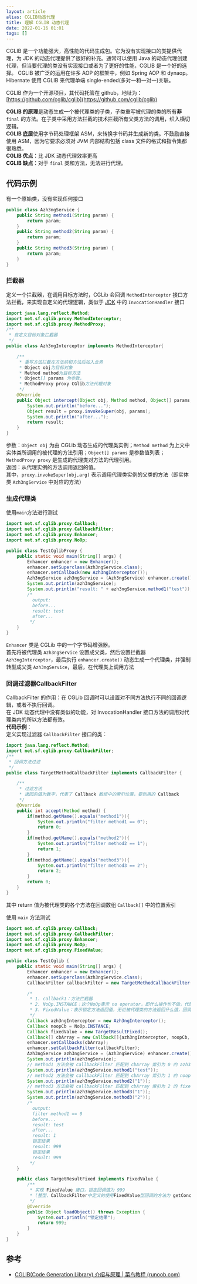 ```yaml
---
layout: article  
alias: CGLIB动态代理
title: 理解 CGLIB 动态代理
date: 2022-01-16 01:01
tags: []
---
```


CGLIB 是一个功能强大，高性能的代码生成包。它为没有实现接口的类提供代理，为 JDK 的动态代理提供了很好的补充。通常可以使用 Java 的动态代理创建代理，但当要代理的类没有实现接口或者为了更好的性能，CGLIB 是一个好的选择。
CGLIB 被广泛的运用在许多 AOP 的框架中，例如 Spring AOP 和 dynaop。Hibernate 使用 CGLIB 来代理单端 single-ended(多对一和一对一)关联。

CGLIB 作为一个开源项目，其代码托管在 github，地址为：[https://github.com/cglib/cglib](https://github.com/cglib/cglib)

**CGLIB 的原理**是动态生成一个被代理类的子类，子类重写被代理的类的所有**非** `final` 的方法。在子类中采用方法拦截的技术拦截所有父类方法的调用，织入横切逻辑。  
**CGLIB 底层**使用字节码处理框架 ASM，来转换字节码并生成新的类。不鼓励直接使用 ASM，因为它要求必须对 JVM 内部结构包括 class 文件的格式和指令集都很熟悉。  
**CGLIB 优点**：比 JDK 动态代理效率更高  
**CGLIB 缺点**：对于 `final` 类和方法，无法进行代理。  

## 代码示例
有一个原始类，没有实现任何接口
```java
public class Azh3ngService {
    public String method1(String param) {
        return param;
    }
    public String method2(String param) {
        return param;
    }
    public String method3(String param) {
        return param;
    }
}
```

### 拦截器
定义一个拦截器，在调用目标方法时，CGLib 会回调 `MethodInterceptor` 接口方法拦截，来实现自定义的代理逻辑，类似于 [JDK](https://azh3ng.com/2022/01/16/JDK-Proxy.html) 中的 `InvocationHandler` 接口
```java
import java.lang.reflect.Method;
import net.sf.cglib.proxy.MethodInterceptor;
import net.sf.cglib.proxy.MethodProxy;
/**
 * 自定义目标对象拦截器
 */
public class Azh3ngInterceptor implements MethodInterceptor{

    /**
     * 重写方法拦截在方法前和方法后加入业务
     * Object obj为目标对象
     * Method method为目标方法
     * Object[] params 为参数，
     * MethodProxy proxy CGlib方法代理对象
     */
    @Override
    public Object intercept(Object obj, Method method, Object[] params, MethodProxy proxy) throws Throwable {
        System.out.println("before...");
        Object result = proxy.invokeSuper(obj, params);
        System.out.println("after...");
        return result;
    }
}
```
参数：`Object obj` 为由 CGLib 动态生成的代理类实例；`Method method` 为上文中实体类所调用的被代理的方法引用；`Object[] params` 是参数值列表；`MethodProxy proxy` 是生成的代理类对方法的代理引用。  
返回：从代理实例的方法调用返回的值。  
其中，`proxy.invokeSuper(obj,arg)` 表示调用代理类实例的父类的方法（即实体类 `Azh3ngService` 中对应的方法）

### 生成代理类
使用`main`方法进行测试
```java
import net.sf.cglib.proxy.Callback;
import net.sf.cglib.proxy.CallbackFilter;
import net.sf.cglib.proxy.Enhancer;
import net.sf.cglib.proxy.NoOp;

public class TestCglibProxy {
    public static void main(String[] args) {
        Enhancer enhancer = new Enhancer();
        enhancer.setSuperclass(Azh3ngService.class);
        enhancer.setCallback(new Azh3ngInterceptor());
        Azh3ngService azh3ngService = (Azh3ngService) enhancer.create();
        System.out.println(azh3ngService);
        System.out.println("result: " + azh3ngService.method1("test"));
        /*
          output:
          before...
          result: test
          after...
         */
    }
}
```
`Enhancer` 类是 CGLib 中的一个字节码增强器。  
首先将被代理类 `Azh3ngService` 设置成父类，然后设置拦截器 `Azh3ngInterceptor`，最后执行 `enhancer.create()` 动态生成一个代理类，并强制转型成父类 `Azh3ngService`，最后，在代理类上调用方法

### 回调过滤器CallbackFilter
CallbackFilter 的作用：在 CGLib 回调时可以设置对不同方法执行不同的回调逻辑，或者不执行回调。  
在 JDK 动态代理中没有类似的功能，对 InvocationHandler 接口方法的调用对代理类内的所以方法都有效。  
**代码示例**：  
定义实现过滤器 `CallbackFilter` 接口的类：  
```java
import java.lang.reflect.Method;
import net.sf.cglib.proxy.CallbackFilter;
/**
 * 回调方法过滤
 */
public class TargetMethodCallbackFilter implements CallbackFilter {

    /**
     * 过滤方法
     * 返回的值为数字，代表了 Callback 数组中的索引位置，要到用的 Callback
     */
    @Override
    public int accept(Method method) {
        if(method.getName().equals("method1")){
            System.out.println("filter method1 == 0");
            return 0;
        }
        if(method.getName().equals("method2")){
            System.out.println("filter method2 == 1");
            return 1;
        }
        if(method.getName().equals("method3")){
            System.out.println("filter method3 == 2");
            return 2;
        }
        return 0;
    }
}
```
其中 return 值为被代理类的各个方法在回调数组 `Callback[]` 中的位置索引

使用 `main` 方法测试  
```java
import net.sf.cglib.proxy.Callback;
import net.sf.cglib.proxy.CallbackFilter;
import net.sf.cglib.proxy.Enhancer;
import net.sf.cglib.proxy.NoOp;
import net.sf.cglib.proxy.FixedValue;

public class TestCglib {
    public static void main(String[] args) {
        Enhancer enhancer = new Enhancer();
        enhancer.setSuperclass(Azh3ngService.class);
        CallbackFilter callbackFilter = new TargetMethodCallbackFilter();

        /*
         * 1. callback1：方法拦截器
         * 2. NoOp.INSTANCE：这个NoOp表示 no operator，即什么操作也不做，代理类直接调用被代理的方法不进行拦截。
         * 3. FixedValue：表示锁定方法返回值，无论被代理类的方法返回什么值，回调方法都返回固定值。
         */
        Callback azh3ngInterceptor = new Azh3ngInterceptor();
        Callback noopCb = NoOp.INSTANCE;
        Callback fixedValue = new TargetResultFixed();
        Callback[] cbArray = new Callback[]{azh3ngInterceptor, noopCb, fixedValue};
        enhancer.setCallbacks(cbArray);
        enhancer.setCallbackFilter(callbackFilter);
        Azh3ngService azh3ngService = (Azh3ngService) enhancer.create();
        System.out.println(azh3ngService);
        // method1 方法会被 callbackFilter 匹配到 cbArray 索引为 0 的 azh3ngInterceptor
        System.out.println(azh3ngService.method1("test"));
        // method2 方法会被 callbackFilter 匹配到 cbArray 索引为 1 的 noopCb
        System.out.println(azh3ngService.method2("1"));
        // method3 方法会被 callbackFilter 匹配到 cbArray 索引为 2 的 fixedValue
        System.out.println(azh3ngService.method3("1"));
        System.out.println(azh3ngService.method3("2"));
        /*
          output:
          filter method1 == 0
          before...
          result: test
          after...
          result: 1
          锁定结果
          result: 999
          锁定结果
          result: 999
         */
    }

    public class TargetResultFixed implements FixedValue {
        /**
         * 实现 FixedValue 接口，锁定回调值为 999
         * (整型，CallbackFilter中定义的使用FixedValue型回调的方法为 getConcreteMethodFixedValue，该方法返回值为整型)
         */
        @Override
        public Object loadObject() throws Exception {
            System.out.println("锁定结果");
            return 999;
        }
    }
}
```

## 参考
- [CGLIB(Code Generation Library) 介绍与原理 | 菜鸟教程 (runoob.com)](https://www.runoob.com/w3cnote/cglibcode-generation-library-intro.html)